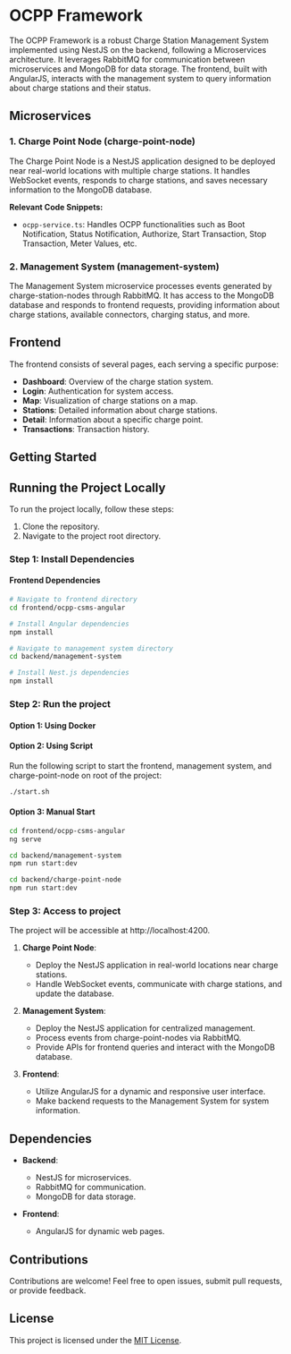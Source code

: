 # OCPP Framework

The OCPP Framework is a robust Charge Station Management System implemented using NestJS on the backend, following a Microservices architecture. It leverages RabbitMQ for communication between microservices and MongoDB for data storage. The frontend, built with AngularJS, interacts with the management system to query information about charge stations and their status.

## Microservices

### 1. Charge Point Node (charge-point-node)

The Charge Point Node is a NestJS application designed to be deployed near real-world locations with multiple charge stations. It handles WebSocket events, responds to charge stations, and saves necessary information to the MongoDB database.

**Relevant Code Snippets:**
- `ocpp-service.ts`: Handles OCPP functionalities such as Boot Notification, Status Notification, Authorize, Start Transaction, Stop Transaction, Meter Values, etc.

### 2. Management System (management-system)

The Management System microservice processes events generated by charge-station-nodes through RabbitMQ. It has access to the MongoDB database and responds to frontend requests, providing information about charge stations, available connectors, charging status, and more.

## Frontend

The frontend consists of several pages, each serving a specific purpose:

- **Dashboard**: Overview of the charge station system.
- **Login**: Authentication for system access.
- **Map**: Visualization of charge stations on a map.
- **Stations**: Detailed information about charge stations.
- **Detail**: Information about a specific charge point.
- **Transactions**: Transaction history.

## Getting Started

## Running the Project Locally

To run the project locally, follow these steps:

1. Clone the repository.
2. Navigate to the project root directory.

### Step 1: Install Dependencies

#### Frontend Dependencies

```bash
# Navigate to frontend directory
cd frontend/ocpp-csms-angular

# Install Angular dependencies
npm install

# Navigate to management system directory
cd backend/management-system

# Install Nest.js dependencies
npm install
```
### Step 2: Run the project

#### Option 1: Using Docker


#### Option 2: Using Script

Run the following script to start the frontend, management system, and charge-point-node on root of the project:

```bash
./start.sh
```
#### Option 3: Manual Start
```bash
cd frontend/ocpp-csms-angular
ng serve
```
```bash
cd backend/management-system
npm run start:dev
```
```bash
cd backend/charge-point-node
npm run start:dev
```
### Step 3: Access to project

The project will be accessible at http://localhost:4200.

1. **Charge Point Node**:
   - Deploy the NestJS application in real-world locations near charge stations.
   - Handle WebSocket events, communicate with charge stations, and update the database.

2. **Management System**:
   - Deploy the NestJS application for centralized management.
   - Process events from charge-point-nodes via RabbitMQ.
   - Provide APIs for frontend queries and interact with the MongoDB database.

3. **Frontend**:
   - Utilize AngularJS for a dynamic and responsive user interface.
   - Make backend requests to the Management System for system information.

## Dependencies

- **Backend**:
  - NestJS for microservices.
  - RabbitMQ for communication.
  - MongoDB for data storage.

- **Frontend**:
  - AngularJS for dynamic web pages.

## Contributions

Contributions are welcome! Feel free to open issues, submit pull requests, or provide feedback.

## License

This project is licensed under the [MIT License](LICENSE).
